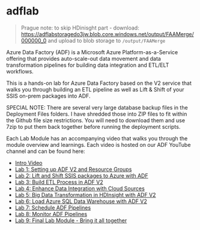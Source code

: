 # adflab


> Prague note: to skip HDinisght part - download: https://adflabstoragedo3jw.blob.core.windows.net/output/FAAMerge/000000_0 and upload to blob storage to `/output/FAAMerge` 

Azure Data Factory (ADF) is a Microsoft Azure Platform-as-a-Service offering that provides auto-scale-out data movement and data transformation pipelines for building data integration and ETL/ELT workflows.

This is a hands-on lab for Azure Data Factory based on the V2 service that walks you through building an ETL pipeline as well as Lift & Shift of your SSIS on-prem packages into ADF.

SPECIAL NOTE: There are several very large database backup files in the Deployment Files folders. I have shredded those into ZIP files to fit within the Github file size restrictions. You will need to download them and use 7zip to put them back together before running the deployment scripts.

Each Lab Module has an accompanying video that walks you through the module overview and learnings. Each video is hosted on our ADF YouTube channel and can be found here:

* [Intro Video](https://www.youtube.com/watch?v=idQjGLSHAA4)
* [Lab 1: Setting up ADF V2 and Resource Groups](https://www.youtube.com/watch?v=q463H15kGng)
* [Lab 2: Lift and Shift SSIS packages to Azure with ADF](https://www.youtube.com/watch?v=iCQdg6EMjP8)
* [Lab 3: Build ETL Process in ADF V2](https://www.youtube.com/watch?v=_41oR4g7f8Y)
* [Lab 4: Enhance Data Integration with Cloud Sources](https://www.youtube.com/watch?v=oWBQE1ecaPc)
* [Lab 5: Big Data Transformation in HDInsight with ADF V2](https://www.youtube.com/watch?v=G51jhOQzkwc&t=5s)
* [Lab 6: Load Azure SQL Data Warehouse with ADF V2](https://www.youtube.com/watch?v=09gd-U9PF48)
* [Lab 7: Schedule ADF Pipelines](https://www.youtube.com/watch?v=NF9B8BiJIRQ)
* [Lab 8: Monitor ADF Pipelines](https://www.youtube.com/watch?v=XQET83eBfcY)
* [Lab 9: Final Lab Module - Bring it all together](https://www.youtube.com/watch?v=c6Re1Fem5tA)
